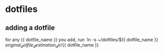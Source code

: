 # dotfiles

## adding a dotfile

for any {{ dotfile_name }} you add, run `ln -s ~/dotfiles/${{ dotfile_name }} ${{ original_dotfile_destination_dir }}/${{ dotfile_name }}
